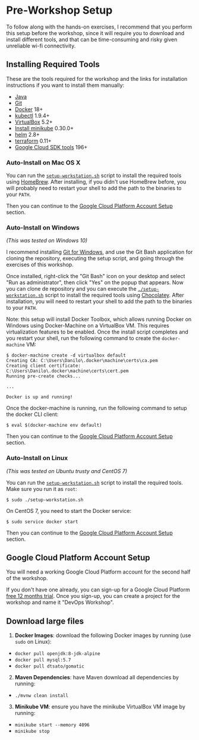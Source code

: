 # Pre-Workshop Setup

To follow along with the hands-on exercises, I recommend that you perform this
setup before the workshop, since it will require you to download and install
different tools, and that can be time-consuming and risky given unreliable wi-fi
connectivity.

## Installing Required Tools

These are the tools required for the workshop and the links for installation
instructions if you want to install them manually:

* [Java](https://java.com/en/download/)
* [Git](https://git-scm.com/book/en/v2/Getting-Started-Installing-Git)
* [Docker](https://docs.docker.com/install/) 18+
* [kubectl](https://kubernetes.io/docs/tasks/tools/install-kubectl/) 1.9.4+
* [VirtualBox](https://www.virtualbox.org/wiki/Downloads) 5.2+
* [Install minikube](https://kubernetes.io/docs/tasks/tools/install-minikube/)
0.30.0+
* [helm](https://github.com/kubernetes/helm/blob/master/docs/install.md) 2.8+
* [terraform](https://www.terraform.io/intro/getting-started/install.html) 0.11+
* [Google Cloud SDK tools](https://cloud.google.com/sdk/downloads) 196+

### Auto-Install on Mac OS X

You can run the [`setup-workstation.sh`](./setup-workstation.sh) script to
install the required tools using [HomeBrew](https://brew.sh/). After installing,
if you didn't use HomeBrew before, you will probably need to restart your
shell to add the path to the binaries to your `PATH`.

Then you can continue to the
[Google Cloud Platform Account Setup](#google-cloud-platform-account-setup)
section.

### Auto-Install on Windows

*(This was tested on Windows 10)*

I recommend installing [Git for Windows](https://gitforwindows.org), and use the
Git Bash application for cloning the repository, executing the setup script, and
going through the exercises of this workshop.

Once installed, right-click the "Git Bash" icon on your desktop and select
"Run as administrator", then click "Yes" on the popup that appears. Now you can
clone de repository and you can execute the
[`./setup-workstation.sh`](./setup-workstation.sh) script to install the
required tools using [Chocolatey](https://chocolatey.org). After installation,
you will need to restart your shell to add the path to the binaries to your
`PATH`.

Note: this setup will install Docker Toolbox, which allows running Docker on
Windows using Docker-Machine on a VirtualBox VM. This requires virtualization
features to be enabled. Once the install script completes and you restart your
shell, run the following command to create the `docker-machine` VM:

```shell
$ docker-machine create -d virtualbox default
Creating CA: C:\Users\Danilo\.docker\machine\certs\ca.pem
Creating client certificate: C:\Users\Danilo\.docker\machine\certs\cert.pem
Running pre-create checks...

...

Docker is up and running!
```

Once the docker-machine is running, run the following command to setup the
docker CLI client:

```shell
$ eval $(docker-machine env default)
```

Then you can continue to the
[Google Cloud Platform Account Setup](#google-cloud-platform-account-setup)
section.

### Auto-Install on Linux

*(This was tested on Ubuntu trusty and CentOS 7)*

You can run the [`setup-workstation.sh`](./setup-workstation.sh) script to
install the required tools. Make sure you run it as `root`:

```shell
$ sudo ./setup-workstation.sh
```

On CentOS 7, you need to start the Docker service:

```shell
$ sudo service docker start
```

Then you can continue to the
[Google Cloud Platform Account Setup](#google-cloud-platform-account-setup)
section.

## Google Cloud Platform Account Setup

You will need a working Google Cloud Platform account for the second half of the
workshop.

If you don't have one already, you can sign-up for a Google Cloud Platform
[free 12 months trial](https://cloud.google.com/free/). Once you sign-up, you
can create a project for the workshop and name it "DevOps Workshop".

## Download large files

1. **Docker Images**: download the following Docker images by running (use
  `sudo` on Linux):
  * `docker pull openjdk:8-jdk-alpine`
  * `docker pull mysql:5.7`
  * `docker pull dtsato/gomatic`
2. **Maven Dependencies**: have Maven download all dependencies by running:
  * `./mvnw clean install`
3. **Minikube VM**: ensure you have the minikube VirtualBox VM image by running:
  * `minikube start --memory 4096`
  * `minikube stop`
